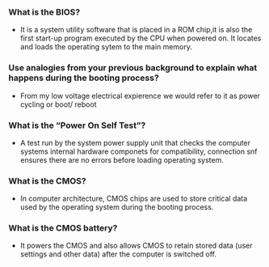 ### What is the BIOS?

* It is a system utility software that is placed in a ROM chip,it is also the first start-up program executed by the CPU when powered on. It locates and loads the operating sytem to the main memory.

### Use analogies from your previous background to explain what happens during the booting process?

* From my low voltage electrical expierence we would refer to it as power cycling or boot/ reboot

### What is the “Power On Self Test”?

* A test run by the system power supply unit that checks the computer systems internal hardware componets for compatibility, connection snf ensures there are no errors before loading operating system.

### What is the CMOS?

* In computer architecture, CMOS chips are used to store critical data used by the operating system during the booting process.


### What is the CMOS battery?

* It powers the CMOS and also allows CMOS to retain stored data (user settings and other data) after the computer is switched off.